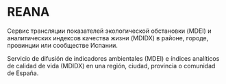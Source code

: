 # REANA  
Сервис трансляции показателей экологической обстановки (MDEI) и аналитических индексов качества жизни (MDIDX) в районе, городе, провинции или сообществе Испании.  

Servicio de difusión de indicadores ambientales (MDEI) e índices analíticos de calidad de vida (MDIDX) en una región, ciudad, provincia o comunidad de España.  